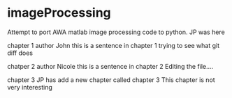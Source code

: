 # imageProcessing
Attempt to port AWA matlab image processing code to python.
JP was here


chapter 1
author John
this is a sentence in chapter 1
trying to see what git diff does


chatper 2
author Nicole
this is a sentence in chapter 2
Editing the file....

chapter 3
JP has add a new chapter called chapter 3
This chapter is not very interesting